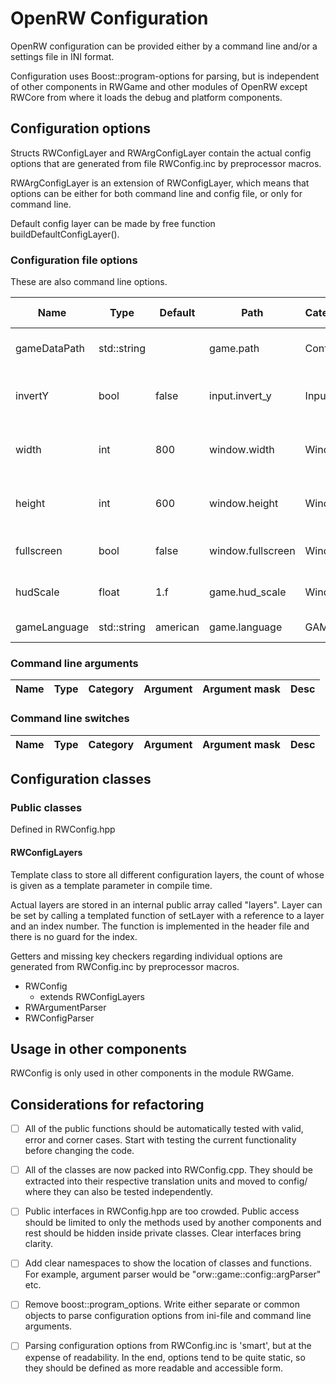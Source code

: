 # OpenRW Configuration

OpenRW configuration can be provided either by a command line and/or a settings
file in INI format.

Configuration uses Boost::program-options for parsing, but is independent of
other components in RWGame and other modules of OpenRW except RWCore from where
it loads the debug and platform components.

## Configuration options

Structs RWConfigLayer and RWArgConfigLayer contain the actual config options
that are generated from file RWConfig.inc by preprocessor macros.

RWArgConfigLayer is an extension of RWConfigLayer, which means that options
can be either for both command line and config file, or only for command
line.

Default config layer can be made by free function buildDefaultConfigLayer().

### Configuration file options

These are also command line options.

| Name | Type | Default | Path | Category | Argument | Argument mask | Desc |
|------|------|---------|------|----------|----------|---------------|------|
gameDataPath | std::string | | game.path | Config | gamedata | PATH | Path of game data
invertY | bool | false | input.invert_y | Input | invert_y |  | Invert the y-axis of the mouse
width | int | 800 | window.width | Window | width,w | WIDTH | Game resolution width in pixels
height | int | 600 | window.height | Window | height,h | HEIGHT | Game resolution height in pixels
fullscreen | bool | false | window.fullscreen | Window | fullscreen,f | | Enable fullscreen mode
hudScale | float | 1.f | game.hud_scale | Window | hud_scale | FACTOR | Scaling factor of the HUD
gameLanguage | std::string | american | game.language | GAME | language | LANGUAGE | Game Language


### Command line arguments

| Name | Type | Category | Argument | Argument mask | Desc |
|------|------|----------|----------|---------------|------|

### Command line switches

| Name | Type | Category | Argument | Argument mask | Desc |
|------|------|----------|----------|---------------|------|

## Configuration classes

### Public classes

Defined in RWConfig.hpp

#### RWConfigLayers

Template class to store all different configuration layers, the count of whose
is given as a template parameter in compile time.

Actual layers are stored in an internal public array called "layers". Layer can
be set by calling a templated function of setLayer with a reference to a layer
and an index number. The function is implemented in the header file and there
is no guard for the index.






Getters and missing key checkers regarding individual options are
generated from RWConfig.inc by preprocessor macros.
 - RWConfig
      - extends RWConfigLayers
 - RWArgumentParser
 - RWConfigParser

## Usage in other components

RWConfig is only used in other components in the module RWGame.

## Considerations for refactoring

- [ ] All of the public functions should be automatically tested with valid, error
and corner cases. Start with testing the current functionality before changing
the code.

- [ ] All of the classes are now packed into RWConfig.cpp. They should be
extracted into their respective translation units and moved to config/ where
they can also be tested independently.

- [ ] Public interfaces in RWConfig.hpp are too crowded. Public access should be
limited to only the methods used by another components and rest should be
hidden inside private classes. Clear interfaces bring clarity.

- [ ] Add clear namespaces to show the location of classes and functions. For
example, argument parser would be "orw::game::config::argParser" etc.

- [ ] Remove boost::program_options. Write either separate or common objects to
parse configuration options from ini-file and command line arguments.

- [ ] Parsing configuration options from RWConfig.inc is 'smart', but at the
expense of readability. In the end, options tend to be quite static, so they
should be defined as more readable and accessible form.


